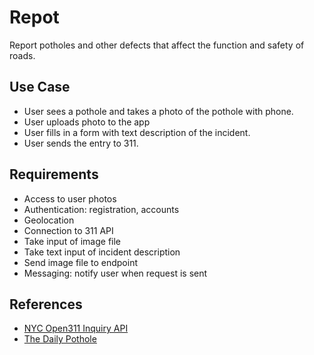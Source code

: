 # Repot
Report potholes and other defects that affect the function and safety of roads.

## Use Case
* User sees a pothole and takes a photo of the pothole with phone.
* User uploads photo to the app
* User fills in a form with text description of the incident.
* User sends the entry to 311.

## Requirements
* Access to user photos
* Authentication: registration, accounts
* Geolocation
* Connection to 311 API
* Take input of image file
* Take text input of incident description
* Send image file to endpoint
* Messaging: notify user when request is sent

## References
* [NYC Open311 Inquiry API]( https://developer.cityofnewyork.us/api/open311-inquiry)
* [The Daily Pothole](http://thedailypothole.tumblr.com/)
